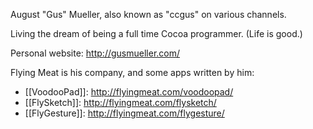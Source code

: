 


August "Gus" Mueller, also known as "ccgus" on various channels.

Living the dream of being a full time Cocoa programmer.  (Life is good.)

Personal website: http://gusmueller.com/

Flying Meat is his company, and some apps written by him:

 - [[VoodooPad]]: http://flyingmeat.com/voodoopad/
 - [[FlySketch]]: http://flyingmeat.com/flysketch/
 - [[FlyGesture]]: http://flyingmeat.com/flygesture/